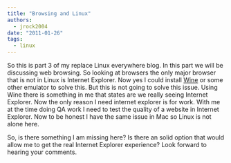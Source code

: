 ```yaml
---
title: "Browsing and Linux"
authors:
  - jrock2004
date: "2011-01-26"
tags:
  - linux
---
```


So this is part 3 of my replace Linux everywhere blog. In this part we will be discussing web browsing. So looking at browsers the only major browser that is not in Linux is Internet Explorer. Now yes I could install [Wine](http://www.winehq.org/ "Winehq") or some other emulator to solve this. But this is not going to solve this issue. Using Wine there is something in me that states are we really seeing Internet Explorer. Now the only reason I need internet explorer is for work. With me at the time doing QA work I need to test the quality of a website in Internet Explorer. Now to be honest I have the same issue in Mac so Linux is not alone here.

So, is there something I am missing here? Is there an solid option that would allow me to get the real Internet Explorer experience? Look forward to hearing your comments.
